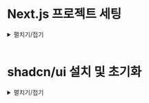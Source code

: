 # Next.js 프로젝트 세팅
<details>
<summary>펼치기/접기</summary>
<br>

1. 설치 명령 입력
   ```
   PS C:\프로젝트설치 상위경로> npx create-next-app@latest {프로젝트명} --typescript --tailwind --eslint
   ```

2. 패키지 설치 확인
   ```
   Need to install the following packages:
     create-next-app@15.3.3
   Ok to proceed? (y) y
   ```

3. src 디렉토리 생성 여부 - `Yes 선택`
   ```
   ? Would you like your code inside a `src/` directory? » No / Yes  
   ```

4. App Router 사용 여부 - `Yes 선택`
   ```
   ? Would you like to use App Router? (recommended) » No / Yes
   ```

5. Turbopack 번들러 사용 여부 - `Yes 선택`
   ```
   ? Would you like to use Turbopack for `next dev`? » No / Yes
   ```

6. import alias 사용 여부 - `Yes 선택`
   ```
   ? Would you like to customize the import alias (`@/*` by default)? » No / Yes
   ```

7. import alias 설정 - `Enter로 기본값 사용`
   ```
   ? What import alias would you like configured? » @/*
   ```

9. 서버 실행
   ```
   cd {프로젝트명}
   npm run dev
   ```

</details>
<br>

# shadcn/ui 설치 및 초기화
<details>
<summary>펼치기/접기</summary>
<br>

1. 설치 명령 입력
   ```
   PS C:\프로젝트 경로> npx shadcn@latest init
   ```

2. 패키지 설치 확인
   ```
   Need to install the following packages:
     shadcn@2.6.3
   Ok to proceed? (y) y
   ```

3. 기본 색상 선택 - `Slate 선택`
   ```
   ? Which color would you like to use as the base color? » - Use arrow-keys. Return to submit.
       Neutral
       Gray
       Zinc
       Stone
   >   Slate
   ```

4. CSS 변수 사용 여부 - `Yes 선택`
   ```
   ? Would you like to use CSS variables for theming? » No / Yes
   ```

5. 설치 완료 후 컴포넌트 추가 예시
   ```
   npx shadcn@latest add button
   npx shadcn@latest add input
   npx shadcn@latest add card
   ```

</details>
<br>